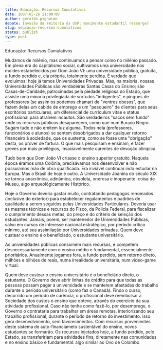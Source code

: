 ```yaml
---
title: Educação: Recursos Cumulativos
date: 2007-05-26 21:00:00
author: geraldo.pignaton
debate: Invasão da reitoria da USP: movimento estudantil ressurge?
slug: educacao-recursos-cumulativos
status: publish 
type: post
---
```


  

  

  

Educação: Recursos Cumulativos  

  

  

Mudamos de milênio, mas continuamos a pensar como no milênio passado. Em plena era do capitalismo social, cultivamos uma universidade nos moldes estabelecidos por Dom João VI: uma universidade pública, gratuita, a fundo perdido e, ela própria, totalmente perdida. É verdade que evoluímos; hoje já temos Universidades Privadas. Mas, na maioria, nossas Universidades Públicas são verdadeiras Santas Casas do Ensino; são Casas-de-Caridade, patrocinadas pela piedade religiosa do Estado, que assiste uma minoria privilegiada de sortudos "indigentes", e pingues de professores (se assim os podemos chamar) de "ventres obesos", que fazem delas um cabide de emprego e um "pesqueiro" de clientes para seus escritórios particulares, um diferencial de curriculum vitae e status profissional para atraírem incautos. São verdadeiros "sacos sem fundo" onde os recursos públicos desaparecem, como que num Buraco Negro. Sugam tudo e não emitem luz alguma. Todos nela (professores, funcionários e alunos) se sentem desobrigados a dar qualquer retorno financeiro à sociedade, que os sustenta, como se fosse uma "obrigação" desta, os prover de fartura. O que mais pesquisam e ensinam, é fazer greves por mais privilégios, insaciavelmente carentes de devoção olímpica.   

Tudo bem que Dom João VI criasse o ensino superior gratuito. Naquela época éramos uma Colônia, precisávamos nos desenvolver e não possuíamos mão de obra qualificada. Era inviável continuar indo estudar na Europa. Mas o Brasil de hoje é outro. A Universidade Joanina do século XIX se tornou anacrônica, adinâmica, obsoleta, onerosa e inoperante: coisa de Museu, algo arqueológicamente Histórico.  

Hoje o Governo deveria gastar muito, contratando pedagogos renomados (inclusive do exterior) para estabelecer regulamentos e padrões de qualidade a serem seguidos pelas Universidades Particulares. Deveria usar as mesmas técnicas e recursos do Fisco, da Policia Federal, para fiscalizar o cumprimento dessas metas, do preço e do critério de seleção dos estudantes. Jamais, porem, ser mantenedor de Universidades Públicas, salvo em cursos de interesse nacional estratégico, por período crítico mínimo, até sua assimilação por Universidades privadas. Quem deve custear o ensino é o beneficiado, o estudante universitário.   

As universidades públicas consomem mais recursos, e competem desnecessariamente com o ensino médio e fundamental, essencialmente prioritários. Anualmente jogamos fora, a fundo perdido, sem retorno direto, milhões e bilhões de reais, numa irrealidade universitária, num video-game virtual.   

Quem deve custear o ensino universitário é o beneficiário direto, o estudante. O Governo deve abrir linhas de crédito para que todas as pessoas possam pagar a universidade e se manterem afastadas do trabalho durante o período universitário (como faz o Canadá). Findo o curso, decorrido um período de carência, o profissional deve reembolsar a Sociedade dos custos o ensino que obteve, através do exercício da sua atividade profissional. Caso não tenha como fazê-lo, por desemprego, o Governo o contrataria para trabalhar em áreas remotas, interiorizando seu trabalho profissional, durante o período de retorno do investimento. Isso gera desenvolvimento, sem favorecimentos. Com recursos provenientes deste sistema de auto-financiameto sustentável do ensino, novos estudantes se formarão. Os recursos injetados hoje, a fundo perdido, pelo Estado, se transfeririam para atividades fins, diretamente nas comunidades e no ensino básico e fundamental: algo similar ao Ovo de Colombo.
